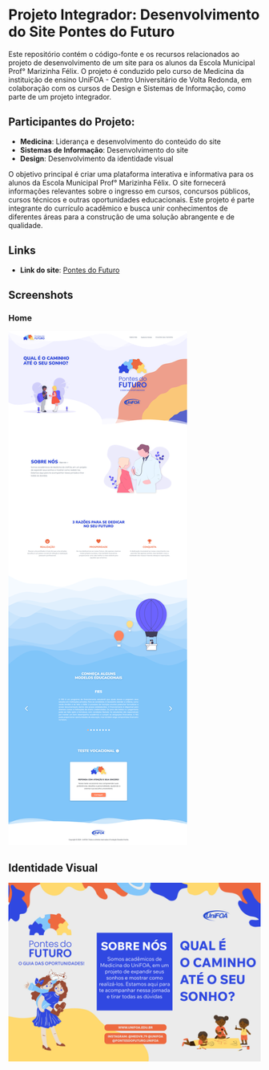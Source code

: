 # Projeto Integrador: Desenvolvimento do Site Pontes do Futuro

Este repositório contém o código-fonte e os recursos relacionados ao projeto de desenvolvimento de um site para os alunos da Escola Municipal Prof° Marizinha Félix. O projeto é conduzido pelo curso de Medicina da instituição de ensino UniFOA - Centro Universitário de Volta Redonda, em colaboração com os cursos de Design e Sistemas de Informação, como parte de um projeto integrador.

## Participantes do Projeto:

- **Medicina**: Liderança e desenvolvimento do conteúdo do site
- **Sistemas de Informação**: Desenvolvimento do site
- **Design**: Desenvolvimento da identidade visual

O objetivo principal é criar uma plataforma interativa e informativa para os alunos da Escola Municipal Prof° Marizinha Félix. O site fornecerá informações relevantes sobre o ingresso em cursos, concursos públicos, cursos técnicos e outras oportunidades educacionais. Este projeto é parte integrante do currículo acadêmico e busca unir conhecimentos de diferentes áreas para a construção de uma solução abrangente e de qualidade.

## Links

- **Link do site**: [Pontes do Futuro](https://pontes-do-futuro.vercel.app/)

## Screenshots

### Home

![HomePage](./screenshots/home-page.png)

## Identidade Visual

![VisualIdentity](./screenshots/visual-identity.png)
